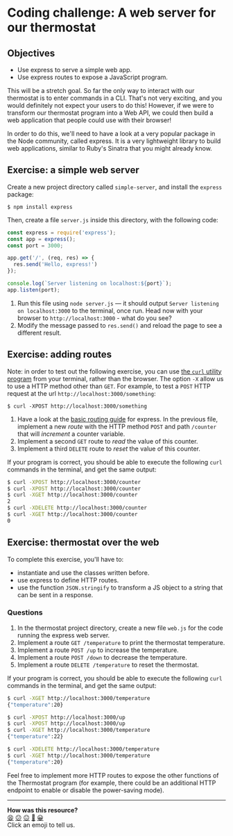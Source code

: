 # Coding challenge: A web server for our thermostat

## Objectives

 * Use express to serve a simple web app.
 * Use express routes to expose a JavaScript program.

This will be a stretch goal. So far the only way to interact with our thermostat is to enter commands in a CLI. That's not very exciting, and you would definitely not expect your users to do this! However, if we were to transform our thermostat program into a Web API, we could then build a web application that people could use with their browser!

In order to do this, we'll need to have a look at a very popular package in the Node community, called express. It is a very lightweight library to build web applications, similar to Ruby's Sinatra that you might already know. 

## Exercise: a simple web server

Create a new project directory called `simple-server`, and install the `express` package:

```
$ npm install express
```

Then, create a file `server.js` inside this directory, with the following code:
```javascript
const express = require('express');
const app = express();
const port = 3000;

app.get('/', (req, res) => {
  res.send('Hello, express!')
});

console.log(`Server listening on localhost:${port}`);
app.listen(port);
```

1. Run this file using `node server.js` — it should output `Server listening on localhost:3000` to the terminal, once run. Head now with your browser to `http://localhost:3000` - what do you see?
2. Modify the message passed to `res.send()` and reload the page to see a different result.

## Exercise: adding routes

Note: in order to test out the following exercise, you can use [the `curl` utility program](https://idratherbewriting.com/learnapidoc/docapis_install_curl.html#make-a-test-api-call) from your terminal, rather than the browser. The option `-X` allow us to use a HTTP method other than `GET`. For example, to test a `POST` HTTP request at the url `http://localhost:3000/something`:

```
$ curl -XPOST http://localhost:3000/something
```

1. Have a look at the [basic routing guide](https://expressjs.com/en/starter/basic-routing.html) for express. In the previous file, implement a new *route* with the HTTP method `POST` and path `/counter` that will *increment* a counter variable.
2. Implement a second `GET` route to *read* the value of this counter.
3. Implement a third `DELETE` route to *reset* the value of this counter.

If your program is correct, you should be able to execute the following `curl` commands in the terminal, and get the same output: 

```bash
$ curl -XPOST http://localhost:3000/counter
$ curl -XPOST http://localhost:3000/counter
$ curl -XGET http://localhost:3000/counter 
2
$ curl -XDELETE http://localhost:3000/counter
$ curl -XGET http://localhost:3000/counter 
0
```

## Exercise: thermostat over the web

To complete this exercise, you'll have to:
  * instantiate and use the classes written before. 
  * use express to define HTTP routes.
  * use the function `JSON.stringify` to transform a JS object to a string that can be sent in a response.

### Questions

1. In the thermostat project directory, create a new file `web.js` for the code running the express web server.
2. Implement a route `GET /temperature` to print the thermostat temperature.
3. Implement a route `POST /up` to increase the temperature.
4. Implement a route `POST /down` to decrease the temperature.
5. Implement a route `DELETE /temperature` to reset the thermostat.

If your program is correct, you should be able to execute the following `curl` commands in the terminal, and get the same output: 

```bash
$ curl -XGET http://localhost:3000/temperature 
{"temperature":20}

$ curl -XPOST http://localhost:3000/up 
$ curl -XPOST http://localhost:3000/up 
$ curl -XGET http://localhost:3000/temperature 
{"temperature":22}

$ curl -XDELETE http://localhost:3000/temperature
$ curl -XGET http://localhost:3000/temperature 
{"temperature":20}
```

Feel free to implement more HTTP routes to expose the other functions of the Thermostat program (for example, there could be an additional HTTP endpoint to enable or disable the power-saving mode).

<!-- BEGIN GENERATED SECTION DO NOT EDIT -->

---

**How was this resource?**  
[😫](https://airtable.com/shrUJ3t7KLMqVRFKR?prefill_Repository=makersacademy/javascript-fundamentals&prefill_File=contents/28_thermostat_web.md&prefill_Sentiment=😫) [😕](https://airtable.com/shrUJ3t7KLMqVRFKR?prefill_Repository=makersacademy/javascript-fundamentals&prefill_File=contents/28_thermostat_web.md&prefill_Sentiment=😕) [😐](https://airtable.com/shrUJ3t7KLMqVRFKR?prefill_Repository=makersacademy/javascript-fundamentals&prefill_File=contents/28_thermostat_web.md&prefill_Sentiment=😐) [🙂](https://airtable.com/shrUJ3t7KLMqVRFKR?prefill_Repository=makersacademy/javascript-fundamentals&prefill_File=contents/28_thermostat_web.md&prefill_Sentiment=🙂) [😀](https://airtable.com/shrUJ3t7KLMqVRFKR?prefill_Repository=makersacademy/javascript-fundamentals&prefill_File=contents/28_thermostat_web.md&prefill_Sentiment=😀)  
Click an emoji to tell us.

<!-- END GENERATED SECTION DO NOT EDIT -->
